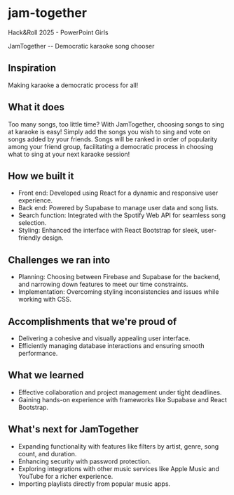 # jam-together

Hack&Roll 2025 - PowerPoint Girls

JamTogether -- Democratic karaoke song chooser

## Inspiration
Making karaoke a democratic process for all! 

## What it does
Too many songs, too little time? With JamTogether, choosing songs to sing at karaoke is easy! Simply add the songs you wish to sing and vote on songs added by your friends. Songs will be ranked in order of popularity among your friend group, facilitating a democratic process in choosing what to sing at your next karaoke session!

## How we built it
- Front end: Developed using React for a dynamic and responsive user experience.
- Back end: Powered by Supabase to manage user data and song lists.
- Search function: Integrated with the Spotify Web API for seamless song selection.
- Styling: Enhanced the interface with React Bootstrap for sleek, user-friendly design.

## Challenges we ran into
- Planning: Choosing between Firebase and Supabase for the backend, and narrowing down features to meet our time constraints.
- Implementation: Overcoming styling inconsistencies and issues while working with CSS.

## Accomplishments that we're proud of
- Delivering a cohesive and visually appealing user interface.
- Efficiently managing database interactions and ensuring smooth performance.

## What we learned
- Effective collaboration and project management under tight deadlines.
- Gaining hands-on experience with frameworks like Supabase and React Bootstrap.

## What's next for JamTogether
- Expanding functionality with features like filters by artist, genre, song count, and duration.
- Enhancing security with password protection.
- Exploring integrations with other music services like Apple Music and YouTube for a richer experience.
- Importing playlists directly from popular music apps.